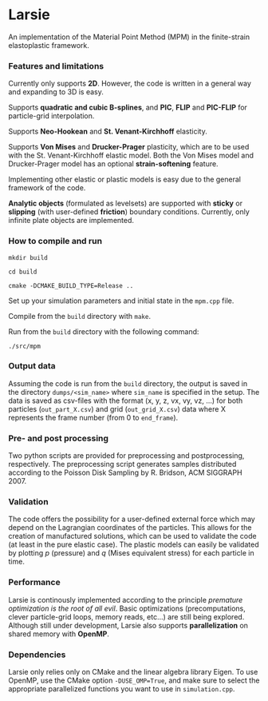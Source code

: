 # Larsie

An implementation of the Material Point Method (MPM) in the finite-strain elastoplastic framework.

### Features and limitations

Currently only supports **2D**. However, the code is written in a general way and expanding to 3D is easy.

Supports **quadratic and cubic B-splines**, and **PIC**, **FLIP** and **PIC-FLIP** for particle-grid interpolation.

Supports **Neo-Hookean** and **St. Venant-Kirchhoff** elasticity.

Supports **Von Mises** and **Drucker-Prager** plasticity, which are to be used with the St. Venant-Kirchhoff elastic model. Both the Von Mises model and Drucker-Prager model has an optional **strain-softening** feature.

Implementing other elastic or plastic models is easy due to the general framework of the code.

**Analytic objects** (formulated as levelsets) are supported with **sticky** or **slipping** (with user-defined **friction**) boundary conditions. Currently, only infinite plate objects are implemented.

### How to compile and run

`mkdir build`

`cd build`

`cmake -DCMAKE_BUILD_TYPE=Release ..`

Set up your simulation parameters and initial state in the `mpm.cpp` file.   

Compile from the `build` directory with `make`.  

Run from the `build` directory with the following command:  

`./src/mpm`

### Output data

Assuming the code is run from the `build` directory, the output is saved in the directory `dumps/<sim_name>` where `sim_name` is specified in the setup. The data is saved as csv-files with the format (x, y, z, vx, vy, vz, ...) for both particles (`out_part_X.csv`) and grid (`out_grid_X.csv`) data where X represents the frame number (from 0 to `end_frame`).

### Pre- and post processing
Two python scripts are provided for preprocessing and postprocessing, respectively. The preprocessing script generates samples distributed according to the Poisson Disk Sampling by R. Bridson, ACM SIGGRAPH 2007.

### Validation

The code offers the possibility for a user-defined external force which may depend on the Lagrangian coordinates of the particles. This allows for the creation of manufactured solutions, which can be used to validate the code (at least in the pure elastic case). The plastic models can easily be validated by plotting *p* (pressure) and *q* (Mises equivalent stress) for each particle in time.

### Performance

Larsie is continously implemented according to the principle *premature optimization is the root of all evil*. Basic optimizations (precomputations, clever particle-grid loops, memory reads, etc...) are still being explored. Although still under development, Larsie also supports **parallelization** on shared memory with **OpenMP**.

### Dependencies

Larsie only relies only on CMake and the linear algebra library Eigen.
To use OpenMP, use the CMake option `-DUSE_OMP=True`, and make sure to select the appropriate parallelized functions you want to use in `simulation.cpp`.
